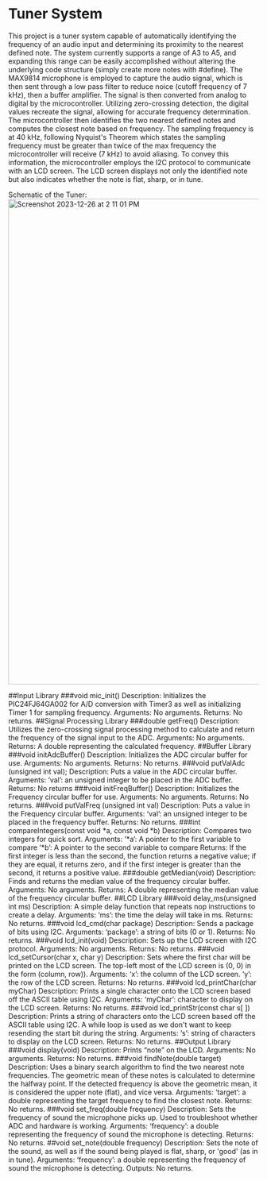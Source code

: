 # Tuner System
This project is a tuner system capable of automatically identifying the frequency of an audio input and determining its proximity to the nearest defined note. The system currently supports a range of A3 to A5, and expanding this range can be easily accomplished without altering the underlying code structure (simply create more notes with #define).
The MAX9814 microphone is employed to capture the audio signal, which is then sent through a low pass filter to reduce noice (cutoff frequency of 7 kHz), then a buffer amplifier. The signal is then converted from analog to digital by the microcontroller. Utilizing zero-crossing detection, the digital values recreate the signal, allowing for accurate frequency determination. The microcontroller then identifies the two nearest defined notes and computes the closest note based on frequency. The sampling frequency is at 40 kHz, following Nyquist's Theorem which states the sampling frequency must be greater than twice of the max frequency the microcontroller will receive (7 kHz) to avoid aliasing. 
To convey this information, the microcontroller employs the I2C protocol to communicate with an LCD screen. The LCD screen displays not only the identified note but also indicates whether the note is flat, sharp, or in tune.

Schematic of the Tuner:
<img width="978" alt="Screenshot 2023-12-26 at 2 11 01 PM" src="https://github.com/jacob-xing/spectrometer/assets/121461222/7f8e7ce5-5e8e-4ac6-adaf-1938b2bf48c1">


##Input Library
  ###void mic_init()
    Description: Initializes the PIC24FJ64GA002 for A/D conversion with Timer3 as well as initializing Timer 1 for sampling frequency.
    Arguments: No arguments.
    Returns: No returns.
##Signal Processing Library
  ###double getFreq()
    Description: Utilizes the zero-crossing signal processing method to calculate and return the frequency of the signal input to the ADC.
    Arguments: No arguments.
    Returns: A double representing the calculated frequency.
##Buffer Library
  ###void initAdcBuffer()
    Description: Initializes the ADC circular buffer for use.
    Arguments: No arguments.
    Returns: No returns.
  ###void putValAdc (unsigned int val);
    Description: Puts a value in the ADC circular buffer.
    Arguments: ‘val’: an unsigned integer to be placed in the ADC buffer.
    Returns: No returns
  ###void initFreqBuffer()
    Description: Initializes the Frequency circular buffer for use.
    Arguments: No arguments.
    Returns: No returns.
  ###void putValFreq (unsigned int val)
    Description: Puts a value in the Frequency circular buffer.
    Arguments: ‘val’: an unsigned integer to be placed in the frequency buffer.
    Returns: No returns.
  ###int compareIntegers(const void *a, const void *b)
    Description: Compares two integers for quick sort.
    Arguments: 
      ‘*a’: A pointer to the first variable to compare
      ‘*b’: A pointer to the second variable to compare
    Returns: If the first integer is less than the second, the function returns a negative value; if they are equal, it returns zero, and if the first integer is greater than the second, it returns a positive value.
  ###double getMedian(void)
    Description: Finds and returns the median value of the frequency circular buffer.
    Arguments: No arguments.
    Returns: A double representing the median value of the frequency circular buffer.
##LCD Library
  ###void delay_ms(unsigned int ms)
    Description: A simple delay function that  repeats nop instructions to create a delay.
    Arguments: ‘ms’: the time the delay will take in ms.
    Returns: No returns.
  ###void  lcd_cmd(char package)
    Description: Sends a package of bits using I2C.
    Arguments: ‘package’: a string of bits (0 or 1).
    Returns: No returns.
  ###void lcd_init(void)
    Description: Sets up the LCD screen with I2C protocol.
    Arguments: No arguments.
    Returns: No returns.
  ###void lcd_setCursor(char x, char y)
    Description: Sets where the first char will be printed on the LCD screen. The top-left most of the LCD screen is (0, 0) in the form (column, row)).
    Arguments:
      ‘x’: the column of the LCD screen.
      ‘y’: the row of the LCD screen.
    Returns: No returns.
  ###void lcd_printChar(char myChar)
    Description: Prints a single character onto the LCD screen based off the ASCII table using I2C.
    Arguments: ‘myChar’: character to display on the LCD screen.
    Returns: No returns.
  ###void lcd_printStr(const char s[ ])
    Description: Prints a string of characters onto the LCD screen based off the ASCII table using I2C. A while loop is used as we don't want to keep resending the start bit during the string.
    Arguments: ‘s’: string of characters to display on the LCD screen.
    Returns: No returns.
##Output Library
  ###void display(void)
    Description: Prints “note” on the LCD.
    Arguments: No arguments.
    Returns: No returns.
  ###void findNote(double target)
    Description: Uses a binary search algorithm to find the two nearest note frequencies. The geometric mean of these notes is calculated to determine the halfway point. If the detected frequency is above the geometric mean, it is considered the upper note (flat), and vice versa.
    Arguments: ‘target’: a double representing the target frequency to find the closest note.
    Returns: No returns. 
  ###void set_freq(double frequency)
    Description: Sets the frequency of sound the microphone picks up. Used to troubleshoot whether ADC and hardware is working.
    Arguments: ‘frequency’: a double representing the frequency of sound the microphone is detecting.
    Returns: No returns.
  ##void set_note(double frequency)
    Description: Sets the note of the sound, as well as if the sound being played is flat, sharp, or  'good' (as in in tune).
    Arguments: ‘frequency’: a double representing the frequency of sound the microphone is detecting.
    Outputs: No returns.
